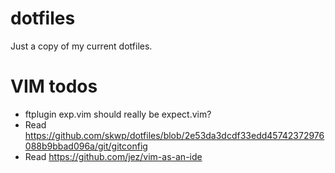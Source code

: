 # dotfiles
Just a copy of my current dotfiles.

# VIM todos
* ftplugin exp.vim should really be expect.vim?
* Read https://github.com/skwp/dotfiles/blob/2e53da3dcdf33edd45742372976088b9bbad096a/git/gitconfig
* Read https://github.com/jez/vim-as-an-ide

